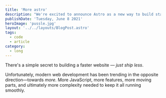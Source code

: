 ```yaml
---
title: 'More astro'
description: "We're excited to announce Astro as a new way to build static websites and deliver lightning-fast performance without sacrificing a modern developer experience."
publishDate: 'Tuesday, June 8 2021'
heroImage: 'pussle.jpg'
layout: '../../layouts/BlogPost.astro'
tags: 
  - code
  - article
category:
  - long
---
```


There's a simple secret to building a faster website — _just ship less_.

Unfortunately, modern web development has been trending in the opposite direction—towards _more._ More JavaScript, more features, more moving parts, and ultimately more complexity needed to keep it all running smoothly.
